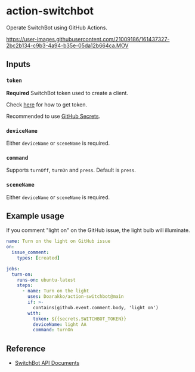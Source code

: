 # action-switchbot

Operate SwitchBot using GitHub Actions.

https://user-images.githubusercontent.com/21009186/161437327-2bc2b134-c9b3-4a94-b35e-05da12b664ca.MOV

## Inputs

### `token`

**Required** SwitchBot token used to create a client.

Check [here](https://github.com/OpenWonderLabs/SwitchBotAPI#getting-started) for how to get token.

Recommended to use [GitHub Secrets](https://docs.github.com/en/actions/security-guides/encrypted-secrets).

### `deviceName`

Either `deviceName` or `sceneName` is required.

### `command`

Supports `turnOff`, `turnOn` and `press`.
Default is `press`.

### `sceneName`

Either `deviceName` or `sceneName` is required.

## Example usage

If you comment "light on" on the GitHub issue, the light bulb will illuminate.

```yaml
name: Turn on the light on GitHub issue
on:
  issue_comment:
    types: [created]

jobs:
  turn-on:
    runs-on: ubuntu-latest
    steps:
      - name: Turn on the light
        uses: Doarakko/action-switchbot@main
        if: >-
          contains(github.event.comment.body, 'light on')
        with:
          token: ${{secrets.SWITCHBOT_TOKEN}}
          deviceName: light AA
          command: turnOn
```

## Reference

- [SwitchBot API Documents](https://github.com/OpenWonderLabs/SwitchBotAPI)

